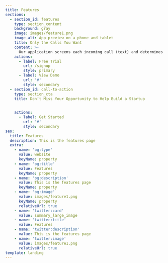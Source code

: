 ```yaml
---
title: Features
sections:
  - section_id: features
    type: section_content
    background: gray
    image: images/feature1.png
    image_alt: App preview on a phone and tablet
    title: Only the Calls You Want
    content: >-
      Our application screens each incoming call (text) and determines if they are safe for you to engage with. Then the virtual assistant will direct the call to the phone, to voice mail or will block the number and hang up. Our users can opt in for immediate notifications of blocked calls with the audio recording and text transcript of the conversation between the virtual assistant and the caller available for review. The notifications and the end of day blocked call report provide the user an opportunity to review the decisions made by the virtual assistant. This enables the virtual assistant to continuously learn from the individual user’s feedback and thus increases its accuracy and providing a more customized personal experience. The result for the user is a silent phone and superior security for you and your loved ones, where no call is allowed through unless you want it. 
    actions:
      - label: Free Trial
        url: /signup
        style: primary
      - label: View Demo
        url: '#'
        style: secondary
  - section_id: call-to-action
    type: section_cta
    title: Don’t Miss Your Opportunity to Help Build a Startup

    
    actions:
      - label: Get Started
        url: '#'
        style: secondary
seo:
  title: Features
  description: This is the features page
  extra:
    - name: 'og:type'
      value: website
      keyName: property
    - name: 'og:title'
      value: Features
      keyName: property
    - name: 'og:description'
      value: This is the features page
      keyName: property
    - name: 'og:image'
      value: images/feature1.png
      keyName: property
      relativeUrl: true
    - name: 'twitter:card'
      value: summary_large_image
    - name: 'twitter:title'
      value: Features
    - name: 'twitter:description'
      value: This is the features page
    - name: 'twitter:image'
      value: images/feature1.png
      relativeUrl: true
template: landing
---
```

